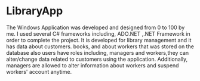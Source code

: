 # LibraryApp
The Windows Application was developed and designed from 0 to 100 by me. I used several C# frameworks including, ADO.NET ,.NET Framework in order to complete the project.
It is developed for library management and it has data about customers. books, and about workers that was stored on the database also users have roles including,
managers and workers,they can alter/change data related to customers using the application.
Additionally, managers are allowed to alter information about workers and suspend workers' account anytime.

